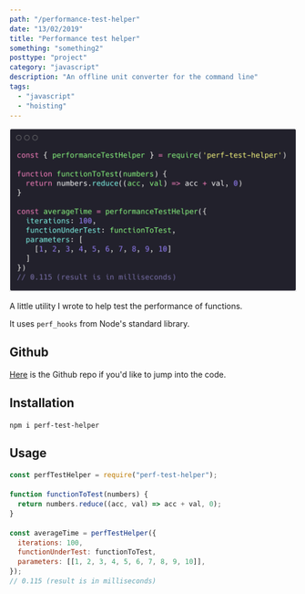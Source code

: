```yaml
---
path: "/performance-test-helper"
date: "13/02/2019"
title: "Performance test helper"
something: "something2"
posttype: "project"
category: "javascript"
description: "An offline unit converter for the command line"
tags:
  - "javascript"
  - "hoisting"
---
```


![Performance Benchmarking](./perf_tester.png)

A little utility I wrote to help test the performance of functions.

It uses `perf_hooks` from Node's standard library.

## Github

[Here](https://github.com/nkhil/perf-test-helper) is the Github repo if you'd like to jump into the code.

## Installation

```console
npm i perf-test-helper
```

## Usage

```javascript
const perfTestHelper = require("perf-test-helper");

function functionToTest(numbers) {
  return numbers.reduce((acc, val) => acc + val, 0);
}

const averageTime = perfTestHelper({
  iterations: 100,
  functionUnderTest: functionToTest,
  parameters: [[1, 2, 3, 4, 5, 6, 7, 8, 9, 10]],
});
// 0.115 (result is in milliseconds)
```
